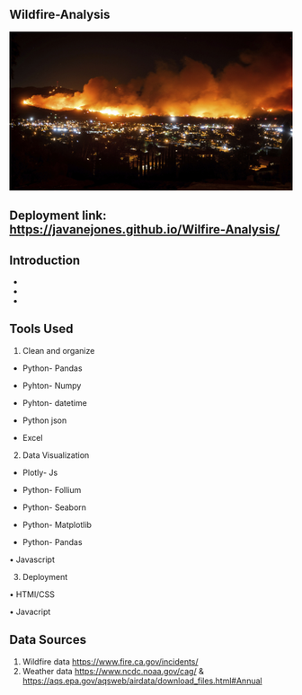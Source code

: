 ## Wildfire-Analysis

![wildfire_img](images/california.jpg)

## Deployment link: https://javanejones.github.io/Wilfire-Analysis/

## Introduction

*

*

*

## Tools Used

1. Clean and organize
  
-	Python- Pandas

-	Pyhton- Numpy

-	Pyhton- datetime

-	Python json

-	Excel
  
  
2. Data Visualization

-	Plotly- Js

-	Python- Follium

-	Python- Seaborn

-	Python- Matplotlib

-	Python- Pandas

•	Javascript
  
  
3. Deployment

•	HTMl/CSS

•	Javacript


## Data Sources

1. Wildfire data https://www.fire.ca.gov/incidents/
2. Weather data https://www.ncdc.noaa.gov/cag/ & https://aqs.epa.gov/aqsweb/airdata/download_files.html#Annual
